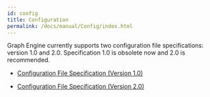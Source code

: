 ```yaml
---
id: config
title: Configuration
permalink: /docs/manual/Config/index.html
---
```


Graph Engine currently supports two configuration file specifications: version 1.0 and 2.0. Specification 1.0 is obsolete now and 2.0 is recommended.

* <a href='/docs/manual/Config/config-v1.html'>Configuration File Specification (Version 1.0)</a>

* <a href='/docs/manual/Config/config-v2.html'>Configuration File Specification (Version 2.0)</a>
